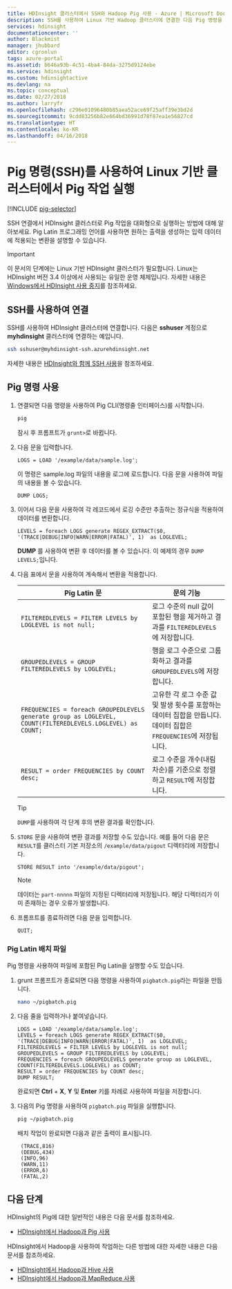 ```yaml
---
title: HDInsight 클러스터에서 SSH와 Hadoop Pig 사용 - Azure | Microsoft Docs
description: SSH를 사용하여 Linux 기반 Hadoop 클러스터에 연결한 다음 Pig 명령을 사용하여 Pig Latin 문을 대화형으로 실행하거나 일괄 처리 작업으로 실행하는 방법에 대해 알아봅니다.
services: hdinsight
documentationcenter: ''
author: Blackmist
manager: jhubbard
editor: cgronlun
tags: azure-portal
ms.assetid: b646a93b-4c51-4ba4-84da-3275d9124ebe
ms.service: hdinsight
ms.custom: hdinsightactive
ms.devlang: na
ms.topic: conceptual
ms.date: 02/27/2018
ms.author: larryfr
ms.openlocfilehash: c296e01096480b85aea52ace69f25aff39e3bd2d
ms.sourcegitcommit: 9cdd83256b82e664bd36991d78f87ea1e56827cd
ms.translationtype: HT
ms.contentlocale: ko-KR
ms.lasthandoff: 04/16/2018
---
```

# <a name="run-pig-jobs-on-a-linux-based-cluster-with-the-pig-command-ssh"></a>Pig 명령(SSH)를 사용하여 Linux 기반 클러스터에서 Pig 작업 실행

[!INCLUDE [pig-selector](../../../includes/hdinsight-selector-use-pig.md)]

SSH 연결에서 HDInsight 클러스터로 Pig 작업을 대화형으로 실행하는 방법에 대해 알아보세요. Pig Latin 프로그래밍 언어를 사용하면 원하는 출력을 생성하는 입력 데이터에 적용되는 변환을 설명할 수 있습니다.

> [!IMPORTANT]
> 이 문서의 단계에는 Linux 기반 HDInsight 클러스터가 필요합니다. Linux는 HDInsight 버전 3.4 이상에서 사용되는 유일한 운영 체제입니다. 자세한 내용은 [Windows에서 HDInsight 사용 중지](../hdinsight-component-versioning.md#hdinsight-windows-retirement)를 참조하세요.

## <a id="ssh"></a>SSH를 사용하여 연결

SSH를 사용하여 HDInsight 클러스터에 연결합니다. 다음은 **sshuser** 계정으로 **myhdinsight** 클러스터에 연결하는 예입니다.

```bash
ssh sshuser@myhdinsight-ssh.azurehdinsight.net
```

자세한 내용은 [HDInsight와 함께 SSH 사용](../hdinsight-hadoop-linux-use-ssh-unix.md)을 참조하세요.

## <a id="pig"></a>Pig 명령 사용

1. 연결되면 다음 명령을 사용하여 Pig CLI(명령줄 인터페이스)를 시작합니다.

    ```bash
    pig
    ```

    잠시 후 프롬프트가 `grunt>`로 바뀝니다.

2. 다음 문을 입력합니다.

    ```piglatin
    LOGS = LOAD '/example/data/sample.log';
    ```

    이 명령은 sample.log 파일의 내용을 로그에 로드합니다. 다음 문을 사용하여 파일의 내용을 볼 수 있습니다.

    ```piglatin
    DUMP LOGS;
    ```

3. 이어서 다음 문을 사용하여 각 레코드에서 로깅 수준만 추출하는 정규식을 적용하여 데이터를 변환합니다.

    ```piglatin
    LEVELS = foreach LOGS generate REGEX_EXTRACT($0, '(TRACE|DEBUG|INFO|WARN|ERROR|FATAL)', 1)  as LOGLEVEL;
    ```

    **DUMP** 를 사용하여 변환 후 데이터를 볼 수 있습니다. 이 예제의 경우 `DUMP LEVELS;`입니다.

4. 다음 표에서 문을 사용하여 계속해서 변환을 적용합니다.

    | Pig Latin 문 | 문의 기능 |
    | ---- | ---- |
    | `FILTEREDLEVELS = FILTER LEVELS by LOGLEVEL is not null;` | 로그 수준의 null 값이 포함된 행을 제거하고 결과를 `FILTEREDLEVELS`에 저장합니다. |
    | `GROUPEDLEVELS = GROUP FILTEREDLEVELS by LOGLEVEL;` | 행을 로그 수준으로 그룹화하고 결과를 `GROUPEDLEVELS`에 저장합니다. |
    | `FREQUENCIES = foreach GROUPEDLEVELS generate group as LOGLEVEL, COUNT(FILTEREDLEVELS.LOGLEVEL) as COUNT;` | 고유한 각 로그 수준 값 및 발생 횟수를 포함하는 데이터 집합을 만듭니다. 데이터 집합은 `FREQUENCIES`에 저장됩니다. |
    | `RESULT = order FREQUENCIES by COUNT desc;` | 로그 수준을 개수(내림차순)를 기준으로 정렬하고 `RESULT`에 저장합니다. |

    > [!TIP]
    > `DUMP`를 사용하여 각 단계 후의 변환 결과를 확인합니다.

5. `STORE` 문을 사용하여 변환 결과를 저장할 수도 있습니다. 예를 들어 다음 문은 `RESULT`를 클러스터 기본 저장소의 `/example/data/pigout` 디렉터리에 저장합니다.

    ```piglatin
    STORE RESULT into '/example/data/pigout';
    ```

   > [!NOTE]
   > 데이터는 `part-nnnnn` 파일의 지정된 디렉터리에 저장됩니다. 해당 디렉터리가 이미 존재하는 경우 오류가 발생합니다.

6. 프롬프트를 종료하려면 다음 문을 입력합니다.

    ```piglatin
    QUIT;
    ```

### <a name="pig-latin-batch-files"></a>Pig Latin 배치 파일

Pig 명령을 사용하여 파일에 포함된 Pig Latin을 실행할 수도 있습니다.

1. grunt 프롬프트가 종료되면 다음 명령을 사용하여 `pigbatch.pig`라는 파일을 만듭니다.

    ```bash
    nano ~/pigbatch.pig
    ```

2. 다음 줄을 입력하거나 붙여넣습니다.

    ```piglatin
    LOGS = LOAD '/example/data/sample.log';
    LEVELS = foreach LOGS generate REGEX_EXTRACT($0, '(TRACE|DEBUG|INFO|WARN|ERROR|FATAL)', 1)  as LOGLEVEL;
    FILTEREDLEVELS = FILTER LEVELS by LOGLEVEL is not null;
    GROUPEDLEVELS = GROUP FILTEREDLEVELS by LOGLEVEL;
    FREQUENCIES = foreach GROUPEDLEVELS generate group as LOGLEVEL, COUNT(FILTEREDLEVELS.LOGLEVEL) as COUNT;
    RESULT = order FREQUENCIES by COUNT desc;
    DUMP RESULT;
    ```

    완료되면 __Ctrl__ + __X__, __Y__ 및 __Enter__ 키를 차례로 사용하여 파일을 저장합니다.

3. 다음의 Pig 명령을 사용하여 `pigbatch.pig` 파일을 실행합니다.

    ```bash
    pig ~/pigbatch.pig
    ```

    배치 작업이 완료되면 다음과 같은 출력이 표시됩니다.

        (TRACE,816)
        (DEBUG,434)
        (INFO,96)
        (WARN,11)
        (ERROR,6)
        (FATAL,2)


## <a id="nextsteps"></a>다음 단계

HDInsight의 Pig에 대한 일반적인 내용은 다음 문서를 참조하세요.

* [HDInsight에서 Hadoop과 Pig 사용](hdinsight-use-pig.md)

HDInsight에서 Hadoop을 사용하여 작업하는 다른 방법에 대한 자세한 내용은 다음 문서를 참조하세요.

* [HDInsight에서 Hadoop과 Hive 사용](hdinsight-use-hive.md)
* [HDInsight에서 Hadoop과 MapReduce 사용](hdinsight-use-mapreduce.md)
